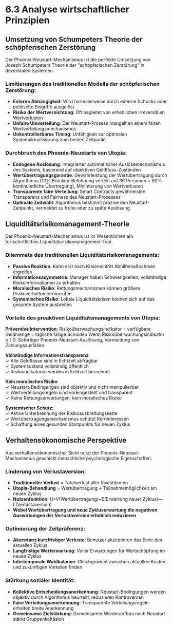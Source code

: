 # 6.3 Analyse wirtschaftlicher Prinzipien

## Umsetzung von Schumpeters Theorie der schöpferischen Zerstörung

Der Phoenix-Neustart-Mechanismus ist die perfekte Umsetzung von Joseph Schumpeters Theorie der "schöpferischen Zerstörung" in dezentralen Systemen.

### Limitierungen des traditionellen Modells der schöpferischen Zerstörung:

* **Externe Abhängigkeit**: Wird normalerweise durch externe Schocks oder politische Eingriffe ausgelöst
* **Risiko der Wertvernichtung**: Oft begleitet von erheblichen irreversiblen Wertverlusten
* **Unfaire Umverteilung**: Der Neustart-Prozess mangelt an einem fairen Wertverteilungsmechanismus
* **Unkontrollierbares Timing**: Unfähigkeit zur optimalen Systemaktualisierung zum besten Zeitpunkt

### Durchbruch des Phoenix-Neustarts von Utopia:

* **Endogene Auslösung**: Integrierter automatischer Auslösemechanismus des Systems, basierend auf objektiven Geldfluss-Zuständen
* **Wertübertragungsgarantie**: Gewährleistung der Wertübertragung durch Algorithmus (10% Brücken-Belohnung verteilt auf 36 Personen + 90% kontinuierliche Übertragung), Minimierung von Wertverlusten
* **Transparente faire Verteilung**: Smart Contracts gewährleisten Transparenz und Fairness des Neustart-Prozesses
* **Optimale Zeitwahl**: Algorithmus bestimmt präzise den Neustart-Zeitpunkt, vermeidet zu frühe oder zu späte Auslösung

## Liquiditätsrisikomanagement-Theorie

Der Phoenix-Neustart-Mechanismus ist im Wesentlichen ein fortschrittliches Liquiditätsrisikomanagement-Tool.

### Dilemmata des traditionellen Liquiditätsrisikomanagements:

* **Passive Reaktion**: Kann erst nach Kriseneintritt Abhilfemaßnahmen ergreifen
* **Informationsasymmetrie**: Manager haben Schwierigkeiten, vollständige Risikoinformationen zu erhalten
* **Moralisches Risiko**: Rettungsmechanismen können größere Risikoverhalten hervorrufen
* **Systemisches Risiko**: Lokale Liquiditätskrisen können sich auf das gesamte System ausbreiten

### Vorteile des proaktiven Liquiditätsmanagements von Utopia:

**Präventive Intervention**: Risikoüberwachungsindikator = verfügbare Geldmenge ÷ tägliche fällige Schulden
Wenn Risikoüberwachungsindikator ≥ 1.0: Sofortiger Phoenix-Neustart-Auslösung, Vermeidung von Zahlungsausfällen

**Vollständige Informationstransparenz**:  
✓ Alle Geldflüsse sind in Echtzeit abfragbar  
✓ Systemzustand vollständig öffentlich  
✓ Risikoindikatoren werden in Echtzeit berechnet

**Kein moralisches Risiko**:  
✓ Neustart-Bedingungen sind objektiv und nicht manipulierbar  
✓ Wertverteilungsregeln sind voreingestellt und transparent  
✓ Keine Rettungserwartungen, kein moralisches Risiko

**Systemischer Schutz**:  
✓ Aktive Unterbrechung der Risikoausbreitungskette  
✓ Wertübertragungsmechanismus schützt Kerninteressen  
✓ Schaffung eines gesunden Startpunkts für neuen Zyklus

## Verhaltensökonomische Perspektive

Aus verhaltensökonomischer Sicht nutzt der Phoenix-Neustart-Mechanismus geschickt menschliche psychologische Eigenschaften.

### Linderung von Verlustaversion:

* **Traditioneller Verlust** = Totalverlust aller Investitionen
* **Utopia-Behandlung** = Wertübertragung + Teilnahmemöglichkeit am neuen Zyklus
* **Nutzenfunktion**: U=V(Wertübertragung)+E(Erwartung neuer Zyklus)—L(Verlustaversion)
* **Wobei Wertübertragung und neue Zykluserwartung die negativen Auswirkungen der Verlustaversion erheblich reduzieren**

### Optimierung der Zeitpräferenz:

* **Akzeptanz kurzfristiger Verluste**: Benutzer akzeptieren das Ende des aktuellen Zyklus
* **Langfristige Werterwartung**: Voller Erwartungen für Wertschöpfung im neuen Zyklus
* **Intertemporale Wahlbalance**: Gleichgewicht zwischen aktuellen Kosten und zukünftigen Vorteilen finden

### Stärkung sozialer Identität:

* **Kollektive Entscheidungsanerkennung**: Neustart-Bedingungen werden objektiv durch Algorithmus beurteilt, reduzieren Kontroversen
* **Faire Verteilungsanerkennung**: Transparente Verteilungsregeln erhalten breite Anerkennung
* **Gemeinsame Zielstärkung**: Gemeinsamer Wiederaufbau nach Neustart stärkt Gruppenkohäsion
